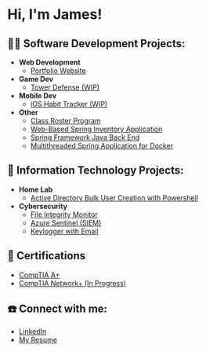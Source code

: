 <h1>Hi, I'm James!</h1>

<h2> 👨‍💻 Software Development Projects:</h2>

- <b>Web Development</b>
  - [Portfolio Website](https://github.com/jsmccaffrey/Personal-Website)
- <b>Game Dev</b>
  - [Tower Defense (WIP)](https://github.com/jsmccaffrey)
- <b>Mobile Dev</b>
  - [iOS Habit Tracker (WIP)](https://github.com/jsmccaffrey)
- <b>Other</b>
  - [Class Roster Program](https://github.com/jsmccaffrey/Class-Roster)
  - [Web-Based Spring Inventory Application](https://github.com/jsmccaffrey/Inventory-Application)
  - [Spring Framework Java Back End](https://github.com/jsmccaffrey/Spring-Backend)
  - [Multithreaded Spring Application for Docker](https://github.com/jsmccaffrey/Multithreaded-App-for-Docker)


<h2> 💾 Information Technology Projects:</h2>

- <b>Home Lab</b>
  - [Active Directory Bulk User Creation with Powershell](https://github.com/jsmccaffrey/Active-Directory)
- <b>Cybersecurity</b>
  - [File Integrity Monitor](https://github.com/jsmccaffrey/File-Integrity-Monitor)
  - [Azure Sentinel (SIEM)](https://github.com/jsmccaffrey/Azure-Sentinel)
  - [Keylogger with Email](https://github.com/jsmccaffrey/Keylogger-With-Email)

<h2> 📃 Certifications</h2>

- [CompTIA A+](https://www.comptia.org/certifications/a)
- [CompTIA Network+ (In Progress)](https://www.comptia.org/certifications/network)

<h2> ☎️ Connect with me:</h2>

- [LinkedIn](https://www.linkedin.com/in/jsmccaffrey/)  
- [My Resume](https://github.com/jsmccaffrey/Resume)


<!--
**jsmccaffrey/jsmccaffrey** is a ✨ _special_ ✨ repository because its `README.md` (this file) appears on your GitHub profile.

Here are some ideas to get you started:

- 🔭 I’m currently working on ...
- 🌱 I’m currently learning ...
- 👯 I’m looking to collaborate on ...
- 🤔 I’m looking for help with ...
- 💬 Ask me about ...
- 📫 How to reach me: ...
- 😄 Pronouns: ...
- ⚡ Fun fact: ...
-->
